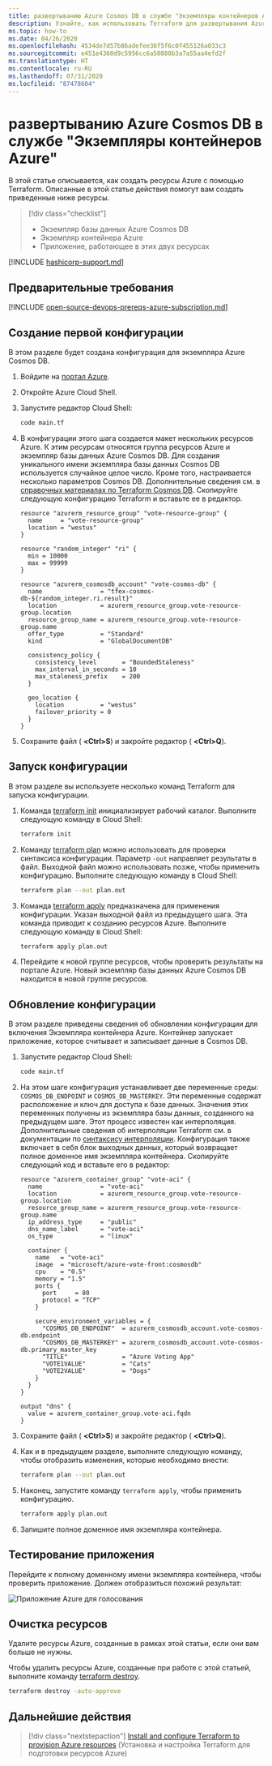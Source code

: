 ```yaml
---
title: развертыванию Azure Cosmos DB в службе "Экземпляры контейнеров Azure"
description: Узнайте, как использовать Terraform для развертывания Azure Cosmos DB в Экземплярах контейнеров Azure
ms.topic: how-to
ms.date: 04/26/2020
ms.openlocfilehash: 4534de7d57b86adefee36f5f6c0f455126a033c3
ms.sourcegitcommit: e451e4360d9c5956cc6a50880b3a7a55aa4efd2f
ms.translationtype: HT
ms.contentlocale: ru-RU
ms.lasthandoff: 07/31/2020
ms.locfileid: "87478604"
---
```

# <a name="deploy-an-azure-cosmos-db-to-azure-container-instances"></a>развертыванию Azure Cosmos DB в службе "Экземпляры контейнеров Azure"

В этой статье описывается, как создать ресурсы Azure с помощью Terraform. Описанные в этой статье действия помогут вам создать приведенные ниже ресурсы.

> [!div class="checklist"]
> * Экземпляр базы данных Azure Cosmos DB
> * Экземпляр контейнера Azure
> * Приложение, работающее в этих двух ресурсах

[!INCLUDE [hashicorp-support.md](includes/hashicorp-support.md)]

## <a name="prerequisites"></a>Предварительные требования

[!INCLUDE [open-source-devops-prereqs-azure-subscription.md](../includes/open-source-devops-prereqs-azure-subscription.md)]

## <a name="create-first-configuration"></a>Создание первой конфигурации

В этом разделе будет создана конфигурация для экземпляра Azure Cosmos DB.

1. Войдите на [портал Azure](https://go.microsoft.com/fwlink/p/?LinkID=525040).

1. Откройте Azure Cloud Shell.

1. Запустите редактор Cloud Shell:

    ```bash
    code main.tf
    ```

1. В конфигурации этого шага создается макет нескольких ресурсов Azure. К этим ресурсам относятся группа ресурсов Azure и экземпляр базы данных Azure Cosmos DB. Для создания уникального имени экземпляра базы данных Cosmos DB используется случайное целое число. Кроме того, настраивается несколько параметров Cosmos DB. Дополнительные сведения см. в [справочных материалах по Terraform Cosmos DB](https://www.terraform.io/docs/providers/azurerm/r/cosmosdb_account.html). Скопируйте следующую конфигурацию Terraform и вставьте ее в редактор.

    ```hcl
    resource "azurerm_resource_group" "vote-resource-group" {
      name     = "vote-resource-group"
      location = "westus"
    }

    resource "random_integer" "ri" {
      min = 10000
      max = 99999
    }

    resource "azurerm_cosmosdb_account" "vote-cosmos-db" {
      name                = "tfex-cosmos-db-${random_integer.ri.result}"
      location            = azurerm_resource_group.vote-resource-group.location
      resource_group_name = azurerm_resource_group.vote-resource-group.name
      offer_type          = "Standard"
      kind                = "GlobalDocumentDB"

      consistency_policy {
        consistency_level       = "BoundedStaleness"
        max_interval_in_seconds = 10
        max_staleness_prefix    = 200
      }

      geo_location {
        location          = "westus"
        failover_priority = 0
      }
    }
    ```

1. Сохраните файл ( **&lt;Ctrl>S**) и закройте редактор ( **&lt;Ctrl>Q**).

## <a name="run-the-configuration"></a>Запуск конфигурации

В этом разделе вы используете несколько команд Terraform для запуска конфигурации.

1. Команда [terraform init](https://www.terraform.io/docs/commands/init.html) инициализирует рабочий каталог. Выполните следующую команду в Cloud Shell:

    ```bash
    terraform init
    ```

1. Команду [terraform plan](https://www.terraform.io/docs/commands/plan.html) можно использовать для проверки синтаксиса конфигурации. Параметр `-out` направляет результаты в файл. Выходной файл можно использовать позже, чтобы применить конфигурацию. Выполните следующую команду в Cloud Shell:

    ```bash
    terraform plan --out plan.out
    ```

1. Команда [terraform apply](https://www.terraform.io/docs/commands/apply.html) предназначена для применения конфигурации. Указан выходной файл из предыдущего шага. Эта команда приводит к созданию ресурсов Azure. Выполните следующую команду в Cloud Shell:

    ```bash
    terraform apply plan.out
    ```

1. Перейдите к новой группе ресурсов, чтобы проверить результаты на портале Azure. Новый экземпляр базы данных Azure Cosmos DB находится в новой группе ресурсов.

## <a name="update-configuration"></a>Обновление конфигурации

В этом разделе приведены сведения об обновлении конфигурации для включения Экземпляра контейнера Azure. Контейнер запускает приложение, которое считывает и записывает данные в Cosmos DB.

1. Запустите редактор Cloud Shell:

    ```bash
    code main.tf
    ```

1. На этом шаге конфигурация устанавливает две переменные среды: `COSMOS_DB_ENDPOINT` и `COSMOS_DB_MASTERKEY`. Эти переменные содержат расположение и ключ для доступа к базе данных. Значения этих переменных получены из экземпляра базы данных, созданного на предыдущем шаге. Этот процесс известен как интерполяция. Дополнительные сведения об интерполяции Terraform см. в документации по [синтаксису интерполяции](https://www.terraform.io/docs/configuration/interpolation.html). Конфигурация также включает в себя блок выходных данных, который возвращает полное доменное имя экземпляра контейнера. Скопируйте следующий код и вставьте его в редактор:

    ```hcl
    resource "azurerm_container_group" "vote-aci" {
      name                = "vote-aci"
      location            = azurerm_resource_group.vote-resource-group.location
      resource_group_name = azurerm_resource_group.vote-resource-group.name
      ip_address_type     = "public"
      dns_name_label      = "vote-aci"
      os_type             = "linux"

      container {
        name   = "vote-aci"
        image  = "microsoft/azure-vote-front:cosmosdb"
        cpu    = "0.5"
        memory = "1.5"
        ports {
          port     = 80
          protocol = "TCP"
        }

        secure_environment_variables = {
          "COSMOS_DB_ENDPOINT"  = azurerm_cosmosdb_account.vote-cosmos-db.endpoint
          "COSMOS_DB_MASTERKEY" = azurerm_cosmosdb_account.vote-cosmos-db.primary_master_key
          "TITLE"               = "Azure Voting App"
          "VOTE1VALUE"          = "Cats"
          "VOTE2VALUE"          = "Dogs"
        }
      }
    }

    output "dns" {
      value = azurerm_container_group.vote-aci.fqdn
    }
    ```

1. Сохраните файл ( **&lt;Ctrl>S**) и закройте редактор ( **&lt;Ctrl>Q**).

1. Как и в предыдущем разделе, выполните следующую команду, чтобы отобразить изменения, которые необходимо внести:

    ```bash
    terraform plan --out plan.out
    ```

1. Наконец, запустите команду `terraform apply`, чтобы применить конфигурацию.

    ```bash
    terraform apply plan.out
    ```

1. Запишите полное доменное имя экземпляра контейнера.

## <a name="test-application"></a>Тестирование приложения

Перейдите к полному доменному имени экземпляра контейнера, чтобы проверить приложение. Должен отобразиться похожий результат:

![Приложение Azure для голосования](media/deploy-azure-cosmos-db-to-azure-container-instances/azure-vote.jpg)

## <a name="clean-up-resources"></a>Очистка ресурсов

Удалите ресурсы Azure, созданные в рамках этой статьи, если они вам больше не нужны.

Чтобы удалить ресурсы Azure, созданные при работе с этой статьей, выполните команду [terraform destroy](https://www.terraform.io/docs/commands/destroy.html).

```bash
terraform destroy -auto-approve
```

## <a name="next-steps"></a>Дальнейшие действия

> [!div class="nextstepaction"]
> [Install and configure Terraform to provision Azure resources](get-started-cloud-shell.md) (Установка и настройка Terraform для подготовки ресурсов Azure)
